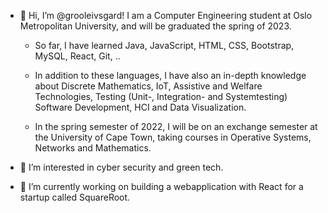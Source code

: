 - 👋 Hi, I’m @grooleivsgard! I am a Computer Engineering student at Oslo Metropolitan University, and will be graduated the spring of 2023. 
    - So far, I have learned Java, JavaScript, HTML, CSS, Bootstrap, MySQL, React, Git, ..
    - In addition to these languages, I have also an in-depth knowledge about Discrete Mathematics,         IoT, Assistive and Welfare Technologies, Testing (Unit-, Integration- and Systemtesting)               Software Development, HCI and Data Visualization. 

    - In the spring semester of 2022, I will be on an exchange semester at the University of Cape Town, taking courses in Operative Systems, Networks and Mathematics. 
   
- 👀 I’m interested in cyber security and green tech. 
- 🌱 I’m currently working on building a webapplication with React for a startup called SquareRoot. 


<!---
grooleivsgard/grooleivsgard is a ✨ special ✨ repository because its `README.md` (this file) appears on your GitHub profile.
You can click the Preview link to take a look at your changes.
--->
